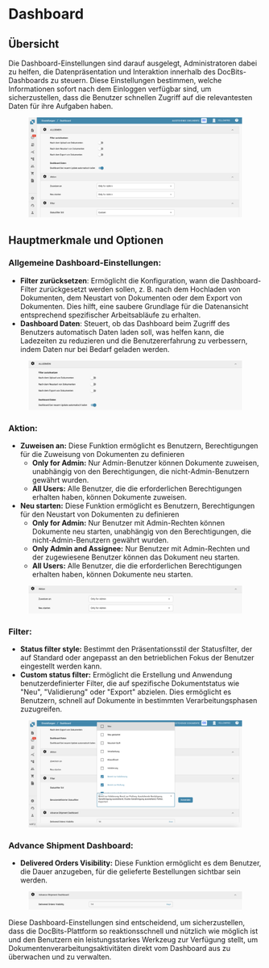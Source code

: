 # Dashboard

## Übersicht

Die Dashboard-Einstellungen sind darauf ausgelegt, Administratoren dabei zu helfen, die Datenpräsentation und Interaktion innerhalb des DocBits-Dashboards zu steuern. Diese Einstellungen bestimmen, welche Informationen sofort nach dem Einloggen verfügbar sind, um sicherzustellen, dass die Benutzer schnellen Zugriff auf die relevantesten Daten für ihre Aufgaben haben.

<figure><img src="../../../.gitbook/assets/dashboard-settings1_de.png" alt=""><figcaption></figcaption></figure>

## Hauptmerkmale und Optionen

### **Allgemeine Dashboard-Einstellungen**:

* **Filter zurücksetzen**: Ermöglicht die Konfiguration, wann die Dashboard-Filter zurückgesetzt werden sollen, z. B. nach dem Hochladen von Dokumenten, dem Neustart von Dokumenten oder dem Export von Dokumenten. Dies hilft, eine saubere Grundlage für die Datenansicht entsprechend spezifischer Arbeitsabläufe zu erhalten.
* **Dashboard Daten**: Steuert, ob das Dashboard beim Zugriff des Benutzers automatisch Daten laden soll, was helfen kann, die Ladezeiten zu reduzieren und die Benutzererfahrung zu verbessern, indem Daten nur bei Bedarf geladen werden.

<figure><img src="../../../.gitbook/assets/dashboard-settings2_de.png" alt=""><figcaption></figcaption></figure>

### **Aktion:**

* **Zuweisen an:** Diese Funktion ermöglicht es Benutzern, Berechtigungen für die Zuweisung von Dokumenten zu definieren
  * **Only for Admin:** Nur Admin-Benutzer können Dokumente zuweisen, unabhängig von den Berechtigungen, die nicht-Admin-Benutzern gewährt wurden.
  * **All Users:** Alle Benutzer, die die erforderlichen Berechtigungen erhalten haben, können Dokumente zuweisen.
* **Neu starten:** Diese Funktion ermöglicht es Benutzern, Berechtigungen für den Neustart von Dokumenten zu definieren
  * **Only for Admin:** Nur Benutzer mit Admin-Rechten können Dokumente neu starten, unabhängig von den Berechtigungen, die nicht-Admin-Benutzern gewährt wurden.
  * **Only Admin and Assignee:** Nur Benutzer mit Admin-Rechten und der zugewiesene Benutzer können das Dokument neu starten.
  * **All Users:** Alle Benutzer, die die erforderlichen Berechtigungen erhalten haben, können Dokumente neu starten.

<figure><img src="../../../.gitbook/assets/dashboard-settings3_de.png" alt=""><figcaption></figcaption></figure>

### **Filter**:

* **Status filter style:** Bestimmt den Präsentationsstil der Statusfilter, der auf Standard oder angepasst an den betrieblichen Fokus der Benutzer eingestellt werden kann.
* **Custom status filter:** Ermöglicht die Erstellung und Anwendung benutzerdefinierter Filter, die auf spezifische Dokumentstatus wie "Neu", "Validierung" oder "Export" abzielen. Dies ermöglicht es Benutzern, schnell auf Dokumente in bestimmten Verarbeitungsphasen zuzugreifen.

<figure><img src="../../../.gitbook/assets/dashboard-settings4_de.png" alt=""><figcaption></figcaption></figure>

### Advance Shipment Dashboard:

* **Delivered Orders Visibility:** Diese Funktion ermöglicht es dem Benutzer, die Dauer anzugeben, für die gelieferte Bestellungen sichtbar sein werden.

<figure><img src="../../../.gitbook/assets/dashboard-settings5_ml.png" alt=""><figcaption></figcaption></figure>

Diese Dashboard-Einstellungen sind entscheidend, um sicherzustellen, dass die DocBits-Plattform so reaktionsschnell und nützlich wie möglich ist und den Benutzern ein leistungsstarkes Werkzeug zur Verfügung stellt, um Dokumentenverarbeitungsaktivitäten direkt vom Dashboard aus zu überwachen und zu verwalten.
